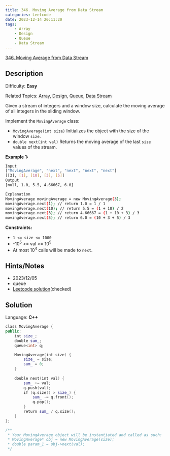 ```yaml
---
title: 346. Moving Average from Data Stream
categories: Leetcode
date: 2023-12-14 20:11:20
tags:
    - Array
    - Design
    - Queue
    - Data Stream
---
```


[346\. Moving Average from Data Stream](https://leetcode.com/problems/moving-average-from-data-stream/)

## Description

Difficulty: **Easy**

Related Topics: [Array](https://leetcode.com/tag/https://leetcode.com/tag/array//), [Design](https://leetcode.com/tag/https://leetcode.com/tag/design//), [Queue](https://leetcode.com/tag/https://leetcode.com/tag/queue//), [Data Stream](https://leetcode.com/tag/https://leetcode.com/tag/data-stream//)

Given a stream of integers and a window size, calculate the moving average of all integers in the sliding window.

Implement the `MovingAverage` class:

* `MovingAverage(int size)` Initializes the object with the size of the window `size`.
* `double next(int val)` Returns the moving average of the last `size` values of the stream.

**Example 1:**

```bash
Input
["MovingAverage", "next", "next", "next", "next"]
[[3], [1], [10], [3], [5]]
Output
[null, 1.0, 5.5, 4.66667, 6.0]

Explanation
MovingAverage movingAverage = new MovingAverage(3);
movingAverage.next(1); // return 1.0 = 1 / 1
movingAverage.next(10); // return 5.5 = (1 + 10) / 2
movingAverage.next(3); // return 4.66667 = (1 + 10 + 3) / 3
movingAverage.next(5); // return 6.0 = (10 + 3 + 5) / 3
```

**Constraints:**

* `1 <= size <= 1000`
* -10<sup>5</sup> <= val <= 10<sup>5</sup>
* At most 10<sup>4</sup> calls will be made to `next`.

## Hints/Notes

* 2023/12/05
* queue
* [Leetcode solution](https://leetcode.com/problems/moving-average-from-data-stream/?envType=company&envId=facebook&favoriteSlug=facebook-three-months)(checked)

## Solution

Language: **C++**

```C++
class MovingAverage {
public:
    int size_;
    double sum_;
    queue<int> q;

    MovingAverage(int size) {
        size_ = size;
        sum_ = 0;
    }
    
    double next(int val) {
        sum_ += val;
        q.push(val);
        if (q.size() > size_) {
            sum_ -= q.front();
            q.pop();
        }
        return sum_ / q.size();
    }
};

/**
 * Your MovingAverage object will be instantiated and called as such:
 * MovingAverage* obj = new MovingAverage(size);
 * double param_1 = obj->next(val);
 */
```
